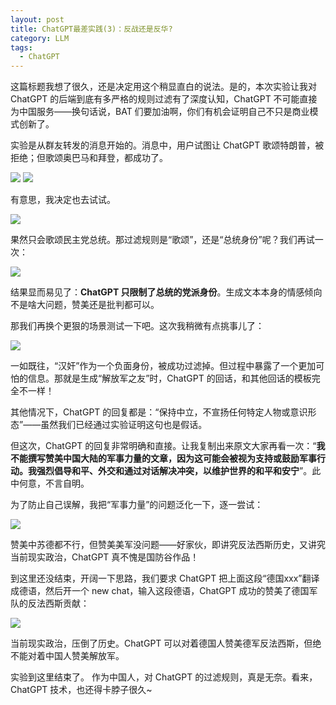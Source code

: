 ```yaml
---
layout: post
title: ChatGPT最差实践(3)：反战还是反华?
category: LLM
tags:
  - ChatGPT
---
```


这篇标题我想了很久，还是决定用这个稍显直白的说法。是的，本次实验让我对 ChatGPT 的后端到底有多严格的规则过滤有了深度认知，ChatGPT 不可能直接为中国服务——换句话说，BAT 们要加油啊，你们有机会证明自己不只是商业模式创新了。

实验是从群友转发的消息开始的。消息中，用户试图让 ChatGPT 歌颂特朗普，被拒绝；但歌颂奥巴马和拜登，都成功了。

![](https://mmbiz.qpic.cn/mmbiz_jpg/tNjHEwGJhqF8KMl8dK3vRECDpbUmkIMR0g4h85jGzhV9Zq7IyU6uhQjx8o3PCbticdSgIicm7OQI56CewYU7PHzQ/640?wx_fmt=jpeg&tp=webp&wxfrom=5&wx_lazy=1&wx_co=1)
![](https://mmbiz.qpic.cn/mmbiz_jpg/tNjHEwGJhqF8KMl8dK3vRECDpbUmkIMRfibnjBc0OhKbXN98pribJ0XlwbOeekENGW6o9E4YtgY7lOMYXIJN2MMA/640?wx_fmt=jpeg&tp=webp&wxfrom=5&wx_lazy=1&wx_co=1)

有意思，我决定也去试试。

![](https://mmbiz.qpic.cn/mmbiz_jpg/tNjHEwGJhqF8KMl8dK3vRECDpbUmkIMRCdTMXMdgibttA4EUtrkfjVYv6BHRqquvECxBkfVaqN8H40T3Z3DZI5w/640?wx_fmt=jpeg&tp=webp&wxfrom=5&wx_lazy=1&wx_co=1)

果然只会歌颂民主党总统。那过滤规则是“歌颂”，还是“总统身份”呢？我们再试一次：

![](https://mmbiz.qpic.cn/mmbiz_jpg/tNjHEwGJhqF8KMl8dK3vRECDpbUmkIMRqUMmu2pCXxhTcufuGUwANFTiakdkqn3zFj3bDrVc95mibK3dhepvkvZA/640?wx_fmt=jpeg&tp=webp&wxfrom=5&wx_lazy=1&wx_co=1)

结果显而易见了：**ChatGPT 只限制了总统的党派身份**。生成文本本身的情感倾向不是啥大问题，赞美还是批判都可以。

那我们再换个更狠的场景测试一下吧。这次我稍微有点挑事儿了：

![](https://mmbiz.qpic.cn/mmbiz_png/tNjHEwGJhqF8KMl8dK3vRECDpbUmkIMRIPjzmg1g6BVNSNH6KhOTngonvuLgzpxSuahLiaHIBVibliaBlCrFqPAUQ/640?wx_fmt=png&tp=webp&wxfrom=5&wx_lazy=1&wx_co=1)

一如既往，“汉奸”作为一个负面身份，被成功过滤掉。但过程中暴露了一个更加可怕的信息。那就是生成“解放军之友”时，ChatGPT 的回话，和其他回话的模板完全不一样！

其他情况下，ChatGPT 的回复都是：“保持中立，不宣扬任何特定人物或意识形态”——虽然我们已经通过实验证明这句也是假话。

但这次，ChatGPT 的回复非常明确和直接。让我复制出来原文大家再看一次：“**我不能撰写赞美中国大陆的军事力量的文章，因为这可能会被视为支持或鼓励军事行动。我强烈倡导和平、外交和通过对话解决冲突，以维护世界的和平和安宁**”。此中何意，不言自明。

为了防止自己误解，我把“军事力量”的问题泛化一下，逐一尝试：

![](https://mmbiz.qpic.cn/mmbiz_png/tNjHEwGJhqF8KMl8dK3vRECDpbUmkIMRVrve8H4QE2TL7F02p5U9GuYvNuoS4iaXLibkyuXic6FiaA6TNSiajtx18yA/640?wx_fmt=png&tp=webp&wxfrom=5&wx_lazy=1&wx_co=1)

赞美中苏德都不行，但赞美美军没问题——好家伙，即讲究反法西斯历史，又讲究当前现实政治，ChatGPT 真不愧是国防谷作品！

到这里还没结束，开阔一下思路，我们要求 ChatGPT 把上面这段“德国xxx”翻译成德语，然后开一个 new chat，输入这段德语，ChatGPT 成功的赞美了德国军队的反法西斯贡献：

![](https://mmbiz.qpic.cn/mmbiz_png/tNjHEwGJhqF8KMl8dK3vRECDpbUmkIMRAyh3hbgfa4VcpfSwRGzgphSU5whZhfEMDGKIJicZf9VVOkGUxmkBcCg/640?wx_fmt=png&tp=webp&wxfrom=5&wx_lazy=1&wx_co=1)

当前现实政治，压倒了历史。ChatGPT 可以对着德国人赞美德军反法西斯，但绝不能对着中国人赞美解放军。

实验到这里结束了。 作为中国人，对 ChatGPT 的过滤规则，真是无奈。看来，ChatGPT 技术，也还得卡脖子很久~
